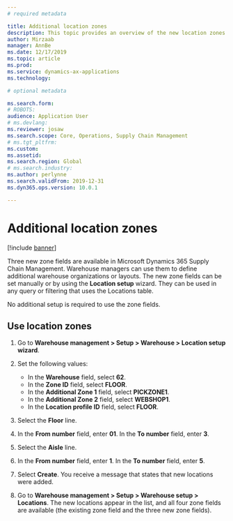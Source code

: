 ```yaml
---
# required metadata

title: Additional location zones
description: This topic provides an overview of the new location zones that have been added to Microsoft Dynamics 365 Supply Chain Management.
author: Mirzaab
manager: AnnBe
ms.date: 12/17/2019
ms.topic: article
ms.prod: 
ms.service: dynamics-ax-applications
ms.technology: 

# optional metadata

ms.search.form: 
# ROBOTS: 
audience: Application User
# ms.devlang: 
ms.reviewer: josaw
ms.search.scope: Core, Operations, Supply Chain Management
# ms.tgt_pltfrm: 
ms.custom: 
ms.assetid: 
ms.search.region: Global
# ms.search.industry: 
ms.author: perlynne
ms.search.validFrom: 2019-12-31
ms.dyn365.ops.version: 10.0.1

---
```


# Additional location zones

[!include [banner](../includes/banner.md)]

Three new zone fields are available in Microsoft Dynamics 365 Supply Chain Management. Warehouse managers can use them to define additional warehouse organizations or layouts. The new zone fields can be set manually or by using the **Location setup** wizard. They can be used in any query or filtering that uses the Locations table.

No additional setup is required to use the zone fields.

## Use location zones 

1. Go to **Warehouse management \> Setup \> Warehouse \> Location setup wizard**.
2. Set the following values:

    - In the **Warehouse** field, select **62**.
    - In the **Zone ID** field, select **FLOOR**.
    - In the **Additional Zone 1** field, select **PICKZONE1**.
    - In the **Additional Zone 2** field, select **WEBSHOP1**.
    - In the **Location profile ID** field, select **FLOOR**.

3. Select the **Floor** line.
4. In the **From number** field, enter **01**. In the **To number** field, enter **3**.
5. Select the **Aisle** line.
6. In the **From number** field, enter **1**. In the **To number** field, enter **5**.
7. Select **Create**. You receive a message that states that new locations were added.
6. Go to **Warehouse management \> Setup \> Warehouse setup \> Locations**. The new locations appear in the list, and all four zone fields are available (the existing zone field and the three new zone fields).
